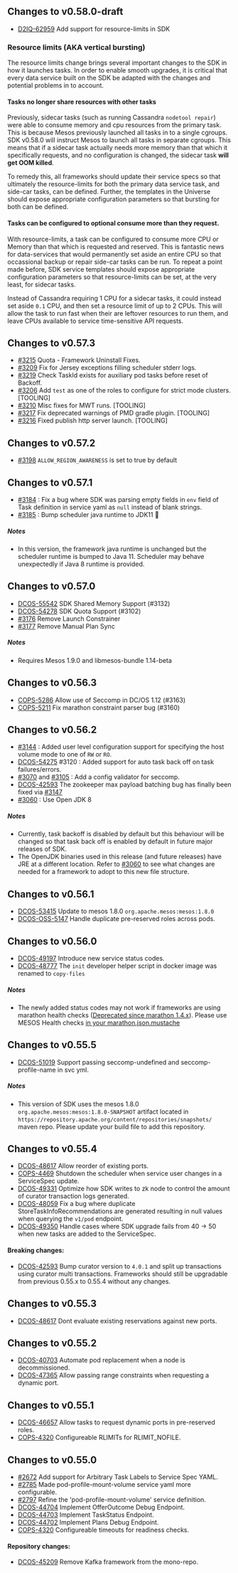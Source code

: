 ## Changes to v0.58.0-draft

- [D2IQ-62959](https://jira.d2iq.com/browse/D2IQ-62959) Add support for resource-limits in SDK

### Resource limits (AKA vertical bursting)

The resource limits change brings several important changes to the SDK in how it launches tasks. In order to enable smooth upgrades, it is critical that every data service built on the SDK be adapted with the changes and potential problems in to account.

#### Tasks no longer share resources with other tasks

Previously, sidecar tasks (such as running Cassandra `nodetool repair`) were able to consume memory and cpu resources from the primary task. This is because Mesos previously launched all tasks in to a single cgroups. SDK v0.58.0 will instruct Mesos to launch all tasks in separate cgroups. This means that if a sidecar task actually needs more memory than that which it specifically requests, and no configuration is changed, the sidecar task **will get OOM killed**.

To remedy this, all frameworks should update their service specs so that ultimately the resource-limits for both the primary data service task, and side-car tasks, can be defined. Further, the templates in the Universe should expose appropriate configuration parameters so that bursting for both can be defined.

#### Tasks can be configured to optional consume more than they request.

With resource-limits, a task can be configured to consume more CPU or Memory than that which is requested and reserved. This is fantastic news for data-services that would permanently set aside an entire CPU so that occassional backup or repair side-car tasks can be run. To repeat a point made before, SDK service templates should expose appropriate configuration parameters so that resource-limits can be set, at the very least, for sidecar tasks.

Instead of Cassandra requiring 1 CPU for a sidecar tasks, it could instead set aside `0.1` CPU, and then set a resource limit of up to 2 CPUs. This will allow the task to run fast when their are leftover resources to run them, and leave CPUs available to service time-sensitive API requests.

## Changes to v0.57.3

- [#3215](https://github.com/mesosphere/dcos-commons/pull/3215) Quota - Framework Uninstall Fixes.
- [#3209](https://github.com/mesosphere/dcos-commons/pull/3209) Fix for Jersey exceptions filling scheduler stderr logs.
- [#3219](https://github.com/mesosphere/dcos-commons/pull/3219) Check TaskId exists for auxiliary pod tasks before reset of Backoff.
- [#3206](https://github.com/mesosphere/dcos-commons/pull/3206) Add `test` as one of the roles to configure for strict mode clusters. [TOOLING]
- [#3210](https://github.com/mesosphere/dcos-commons/pull/3210) Misc fixes for MWT runs. [TOOLING]
- [#3217](https://github.com/mesosphere/dcos-commons/pull/3217) Fix deprecated warnings of PMD gradle plugin. [TOOLING]
- [#3216](https://github.com/mesosphere/dcos-commons/pull/3216) Fixed publish http server launch. [TOOLING]


## Changes to v0.57.2
- [#3198](https://github.com/mesosphere/dcos-commons/pull/3198) `ALLOW_REGION_AWARENESS` is set to true by default

## Changes to v0.57.1

- [#3184](https://github.com/mesosphere/dcos-commons/pull/3184) : Fix a bug where SDK was parsing empty fields in `env` field of Task definition in service yaml as `null` instead of blank strings.
- [#3185](https://github.com/mesosphere/dcos-commons/pull/3185) : Bump scheduler java runtime to JDK11 :rocket:

##### Notes
- In this version, the framework java runtime is unchanged but the scheduler runtime is bumped to Java 11. Scheduler may behave unexpectedly if Java 8 runtime is provided.

## Changes to v0.57.0

- [DCOS-55542](https://jira.mesosphere.com/browse/DCOS-55542) SDK Shared Memory Support (#3132)
- [DCOS-54278](https://jira.mesosphere.com/browse/DCOS-54278) SDK Quota Support (#3102)
- [#3176](https://github.com/mesosphere/dcos-commons/pull/3176) Remove Launch Constrainer
- [#3177](https://github.com/mesosphere/dcos-commons/pull/3177) Remove Manual Plan Sync

##### Notes
- Requires Mesos 1.9.0 and libmesos-bundle 1.14-beta

## Changes to v0.56.3
- [COPS-5286](https://jira.mesosphere.com/browse/COPS-5286) Allow use of Seccomp in DC/OS 1.12 (#3163)
- [COPS-5211](https://jira.mesosphere.com/browse/COPS-5211) Fix marathon constraint parser bug (#3160)

## Changes to v0.56.2

- [#3144](https://github.com/mesosphere/dcos-commons/pull/3144) : Added user level configuration support for specifying the host volume mode to one of `RW` or `RO`.
- [DCOS-54275](https://jira.mesosphere.com/browse/DCOS-54275) #3120 : Added support for auto task back off on task failures/errors.
- [#3070](https://github.com/mesosphere/dcos-commons/pull/3070) and [#3105](https://github.com/mesosphere/dcos-commons/pull/3105) : Add a config validator for seccomp.
- [DCOS-42593](https://jira.mesosphere.com/browse/DCOS-42593) The zookeeper max payload batching bug has finally been fixed via [#3147](https://github.com/mesosphere/dcos-commons/pull/3147)
- [#3060](https://github.com/mesosphere/dcos-commons/pull/3060) : Use Open JDK 8

##### Notes
- Currently, task backoff is disabled by default but this behaviour will be changed so that task back off is enabled by default in future major releases of SDK.
- The OpenJDK binaries used in this release (and future releases) have JRE at a different location. Refer to [#3060](https://github.com/mesosphere/dcos-commons/pull/3060) to see what changes are needed for a framework to adopt to this new file structure.

## Changes to v0.56.1

- [DCOS-53415](https://jira.mesosphere.com/browse/DCOS-53415) Update to mesos 1.8.0 `org.apache.mesos:mesos:1.8.0`
- [DCOS-OSS-5147](https://jira.mesosphere.com/browse/DCOS_OSS-5147) Handle duplicate pre-reserved roles across pods.

## Changes to v0.56.0

- [DCOS-49197](https://jira.mesosphere.com/browse/DCOS-49197) Introduce new service status codes.
- [DCOS-48777](https://jira.mesosphere.com/browse/DCOS-48777) The `init` developer helper script in docker image was renamed to `copy-files`
  
##### Notes
- The newly added status codes may not work if frameworks are using marathon health checks ([Deprecated since marathon 1.4.x](https://github.com/mesosphere/marathon/releases/tag/v1.4.0)). Please use MESOS Health checks [in your marathon.json.mustache](https://github.com/mesosphere/dcos-commons/blob/0.56.0/frameworks/helloworld/universe/marathon.json.mustache#L136-L146)

## Changes to v0.55.5

- [DCOS-51019](https://jira.mesosphere.com/browse/DCOS-51019) Support passing seccomp-undefined and seccomp-profile-name in svc yml.

##### Notes
- This version of SDK uses the mesos 1.8.0 `org.apache.mesos:mesos:1.8.0-SNAPSHOT` artifact located in `https://repository.apache.org/content/repositories/snapshots/` maven repo. Please update your build file to add this repository.

## Changes to v0.55.4

- [DCOS-48617](https://jira.mesosphere.com/browse/DCOS-48617) Allow reorder of existing ports.
- [COPS-4469](https://jira.mesosphere.com/browse/COPS-4469) Shutdown the scheduler when service user changes in a ServiceSpec update.
- [DCOS-49331](https://jira.mesosphere.com/browse/DCOS-49331) Optimize how SDK writes to zk node to control the amount of curator transaction logs generated.
- [DCOS-48059](https://jira.mesosphere.com/browse/DCOS-48059) Fix a bug where duplicate StoreTaskInfoRecommendations are generated resulting in null values when querying the `v1/pod` endpoint.
- [DCOS-49350](https://jira.mesosphere.com/browse/DCOS-49350) Handle cases where SDK upgrade fails from 40 -> 50 when new tasks are added to the ServiceSpec.

#### Breaking changes:
- [DCOS-42593](https://jira.mesosphere.com/browse/DCOS-42593) Bump curator version to `4.0.1` and split up transactions using curator multi transactions. Frameworks should still be upgradable from previous 0.55.x to 0.55.4 without any changes.

## Changes to v0.55.3

- [DCOS-48617](https://jira.mesosphere.com/browse/DCOS-48617) Dont evaluate existing reservations against new ports.

## Changes to v0.55.2

- [DCOS-40703](https://jira.mesosphere.com/browse/DCOS-40703) Automate pod replacement when a node is decommissioned.
- [DCOS-47365](https://jira.mesosphere.com/browse/DCOS-47365) Allow passing range constraints when requesting a dynamic port.

## Changes to v0.55.1

- [DCOS-46657](https://jira.mesosphere.com/browse/DCOS-46657) Allow tasks to request dynamic ports in pre-reserved roles.
- [COPS-4320](https://jira.mesosphere.com/browse/COPS-4320) Configureable RLIMITs for RLIMIT_NOFILE.

## Changes to v0.55.0

- [#2672](https://github.com/mesosphere/dcos-commons/pull/2672) Add support for Arbitrary Task Labels to Service Spec YAML.
- [#2785](https://github.com/mesosphere/dcos-commons/pull/2785) Made pod-profile-mount-volume service yaml more configurable.
- [#2797](https://github.com/mesosphere/dcos-commons/pull/2797) Refine the 'pod-profile-mount-volume' service definition.
- [DCOS-44704](https://jira.mesosphere.com/browse/DCOS-44704) Implement OfferOutcome Debug Endpoint.
- [DCOS-44703](https://jira.mesosphere.com/browse/DCOS-44703) Implement TaskStatus Endpoint.
- [DCOS-44702](https://jira.mesosphere.com/browse/DCOS-44702) Implement Plans Debug Endpoint.
- [COPS-4320](https://jira.mesosphere.com/browse/COPS-4320) Configureable timeouts for readiness checks.

#### Repository changes:
- [DCOS-45209](https://jira.mesosphere.com/browse/DCOS-45209) Remove Kafka framework from the mono-repo.

